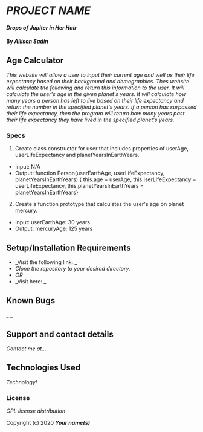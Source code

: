 # _PROJECT NAME_

#### _Drops of Jupiter in Her Hair_

#### By _Allison Sadin_

## Age Calculator

_This website will allow a user to input their current age and well as their life expectancy based on their background and demographics. Thes website will calculate the following and return this information to the user. It will calculate the user's age in the given planet's years. It will calculate how many years a person has left to live based on their life expectancy and return the number in the specified planet's years. If a person has surpassed their life expectancy, then the program will return how many years past their life expectancy they have lived in the specified planet's years._

### Specs
1. Create class constructor for user that includes properties of userAge, userLifeExpectancy and planetYearsInEarthYears.
* Input: N/A
* Output:  function Person(userEarthAge, userLifeExpectancy, planetYearsInEarthYears) { this.age = userAge, this.iserLifeExpectancy = userLifeExpectancy, this.planetYearsInEarthYears = planetYearsInEarthYears}

2. Create a function prototype that calculates the user's age on planet mercury.
* Input: userEarthAge: 30 years
* Output: mercuryAge: 125 years

## Setup/Installation Requirements

* _Visit the following link: _
* _Clone the repository to your desired directory._
* _OR_
* _Visit here: _


## Known Bugs

_ _
## Support and contact details

_Contact me at...._

## Technologies Used

_Technology!_

### License

*GPL license distribution*

Copyright (c) 2020 **_Your name(s)_**